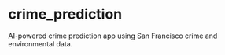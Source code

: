 # crime_prediction
AI-powered crime prediction app using San Francisco crime and environmental data.

